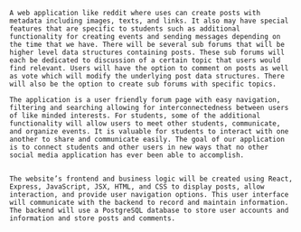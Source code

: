 	A web application like reddit where uses can create posts with metadata including images, texts, and links. It also may have special features that are specific to students such as additional functionality for creating events and sending messages depending on the time that we have. There will be several sub forums that will be higher level data structures containing posts. These sub forums will each be dedicated to discussion of a certain topic that users would find relevant. Users will have the option to comment on posts as well as vote which will modify the underlying post data structures. There will also be the option to create sub forums with specific topics.

	The application is a user friendly forum page with easy navigation, filtering and searching allowing for interconnectedness between users of like minded interests. For students, some of the additional functionality will allow users to meet other students, communicate, and organize events. It is valuable for students to interact with one another to share and communicate easily. The goal of our application is to connect students and other users in new ways that no other social media application has ever been able to accomplish. 


	The website’s frontend and business logic will be created using React, Express, JavaScript, JSX, HTML, and CSS to display posts, allow interaction, and provide user navigation options. This user interface will communicate with the backend to record and maintain information. The backend will use a PostgreSQL database to store user accounts and information and store posts and comments.
